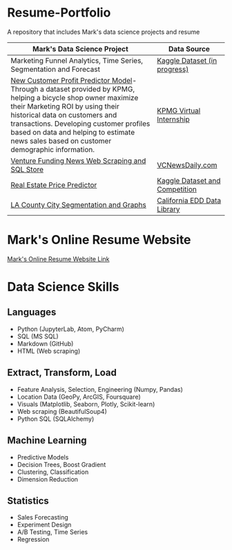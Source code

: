 # Resume-Portfolio
A repository that includes Mark's data science projects and resume

Mark's Data Science Project | Data Source
--------------------------- | -----------
   Marketing Funnel Analytics, Time Series, Segmentation and Forecast | [Kaggle Dataset (in progress)](https://www.kaggle.com/olistbr/marketing-funnel-olist)
   [New Customer Profit Predictor Model](https://github.com/MarkMarquez0224/Resume-Portfolio/tree/master/KPMG%20Internship)- Through a dataset provided by KPMG, helping a bicycle shop owner maximize their Marketing ROI by using their historical data on customers and transactions. Developing customer profiles based on data and helping to estimate news sales based on customer demographic information. | [KPMG Virtual Internship](https://www.insidesherpa.com/virtual-internships/theme/m7W4GMqeT3bh9Nb2c/KPMG-Data-Analytics-Virtual-Internship)
   [Venture Funding News Web Scraping and SQL Store](https://github.com/MarkMarquez0224/Resume-Portfolio/tree/master/Venture%20Funding%20News%20Web%20Scraping) | [VCNewsDaily.com](https://vcnewsdaily.com/)
   [Real Estate Price Predictor](https://github.com/MarkMarquez0224/Resume-Portfolio/tree/master/Kaggle%20Competition%20-%20Real%20Estate%20Price%20Predictor) | [Kaggle Dataset and Competition](https://www.kaggle.com/markmarquez/real-estate-price-predictor)
   [LA County City Segmentation and Graphs](https://github.com/MarkMarquez0224/Resume-Portfolio/tree/master/Coursera%20Capstone) | [California EDD Data Library](https://data.edd.ca.gov/)


# Mark's Online Resume Website
[Mark's Online Resume Website Link](https://marky224.github.io/Online_Resume_Website/)

# Data Science Skills
## Languages
   - Python (JupyterLab, Atom, PyCharm)
   - SQL (MS SQL)
   - Markdown (GitHub)
   - HTML (Web scraping)
## Extract, Transform, Load
   - Feature Analysis, Selection, Engineering (Numpy, Pandas)
   - Location Data (GeoPy, ArcGIS, Foursquare)
   - Visuals (Matplotlib, Seaborn, Plotly, Scikit-learn)
   - Web scraping (BeautifulSoup4)
   - Python SQL (SQLAlchemy)
## Machine Learning
   - Predictive Models
   - Decision Trees, Boost Gradient
   - Clustering, Classification
   - Dimension Reduction
## Statistics
   - Sales Forecasting
   - Experiment Design
   - A/B Testing, Time Series
   - Regression
